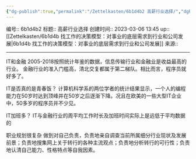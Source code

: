 ```yaml
---
{"dg-publish":true,"permalink":"/Zettelkasten/6b1d4b2 高薪行业选择/","dgPassFrontmatter":true}
---
```


编号:: 6b1d4b2
标题:: 高薪行业选择
创建时间:: 2023-03-06 13:45
up:: [[Zettelkasten/6b1d4b 找工作的决策模型：对事业的底层需求到行业和公司发展\|6b1d4b 找工作的决策模型：对事业的底层需求到行业和公司发展]]
来源:: 

---
IT和金融
2005-2018按照统计年鉴的数据，信息传输行业和金融业是收益最高的行业。
金融行业的准入门槛高，清北交复都属于第二梯队。相比而言，程序员就好多了。

IT是否真的是青春饭？
计算机科学系的两位学者的统计结果显示，一个人的编程能力在50岁时达到顶峰并在50岁之后逐渐下降。况且在欧美的一些大型IT企业中，50多岁的程序员并不少见。

IT加班多？
IT与金融行业的周平均工作时长及加班时间实际上是远低于平均数据的

职业规划很复杂
做到对自己负责，负责地亲自调查当前所属细分行业现状及发展前景；负责地搜集网上关于转行的各种主流观点；负责地分析转行的可行性；负责地认清自己能力、性格特点等自我因素。
